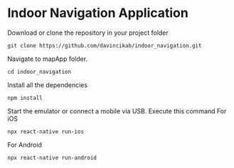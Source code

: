 # Indoor Navigation Application

Download or clone the repository in your project folder

``
git clone https://github.com/davincikab/indoor_navigation.git
``

Navigate to mapApp folder.

``
cd indoor_navigation
``

Install all the dependencies

``
    npm install
``

Start the emulator or connect a mobile via USB. Execute this command
For iOS

``
npx react-native run-ios
``


For Android

``
npx react-native run-android
``

